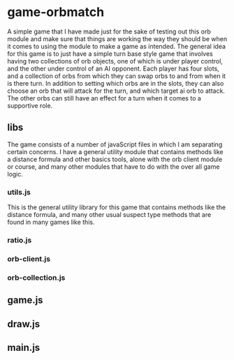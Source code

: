 # game-orbmatch

A simple game that I have made just for the sake of testing out this orb module and make sure that things are working the way they should be when it comes to using the module to make a game as intended. The general idea for this game is to just have a simple turn base style game that involves having two collections of orb objects, one of which is under player control, and the other under control of an AI opponent. Each player has four slots, and a collection of orbs from which they can swap orbs to and from when it is there turn. In addition to setting which orbs are in the slots, they can also choose an orb that will attack for the turn, and which target ai orb to attack. The other orbs can still have an effect for a turn when it comes to a supportive role.

## libs

The game consists of a number of javaScript files in which I am separating certain concerns. I have a general utility module that contains methods like a distance formula and other basics tools, alone with the orb client module or course, and many other modules that have to do with the over all game logic.

### utils.js

This is the general utility library for this game that contains methods like the distance formula, and many other usual suspect type methods that are found in many games like this.

### ratio.js

### orb-client.js

### orb-collection.js

## game.js

## draw.js

## main.js